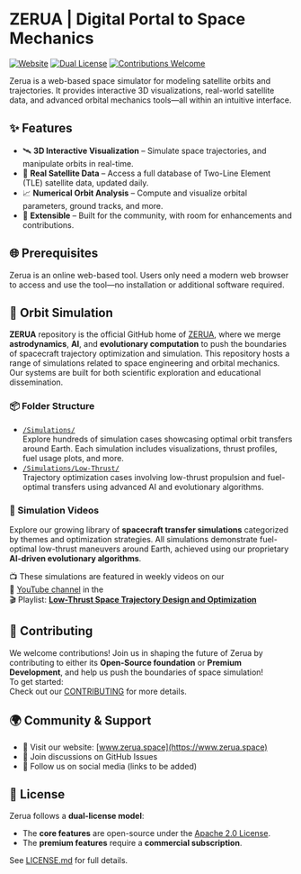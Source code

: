 # ZERUA | Digital Portal to Space Mechanics


[![Website](https://img.shields.io/badge/Website-www.zerua.space-blue)](https://www.zerua.space)
[![Dual License](https://img.shields.io/badge/License-Dual%3A%20Apache%202.0%20%7C%20Commercial-blueviolet)](LICENSE.md)
[![Contributions Welcome](https://img.shields.io/badge/Contributions-Welcome-brightgreen)](CONTRIBUTING.md)

Zerua is a web-based space simulator for modeling satellite orbits and trajectories. It provides interactive 3D visualizations, real-world satellite data, and advanced orbital mechanics tools—all within an intuitive interface. 

## ✨ Features

- 🛰️ **3D Interactive Visualization** – Simulate space trajectories, and manipulate orbits in real-time.
- 📡 **Real Satellite Data** – Access a full database of Two-Line Element (TLE) satellite data, updated daily.
- 📈 **Numerical Orbit Analysis** – Compute and visualize orbital parameters, ground tracks, and more.
- 🧩 **Extensible** – Built for the community, with room for enhancements and contributions.

## 🌐 Prerequisites
Zerua is an online web-based tool. Users only need a modern web browser to access and use the tool—no installation or additional software required.

## 🚀 Orbit Simulation

**ZERUA** repository is the official GitHub home of [ZERUA](https://www.zerua.space), where we merge **astrodynamics**, **AI**, and **evolutionary computation** to push the boundaries of spacecraft trajectory optimization and simulation. This repository hosts a range of simulations related to space engineering and orbital mechanics. Our systems are built for both scientific exploration and educational dissemination.

### 📦 Folder Structure

- [`/Simulations/`](./Simulations)  
   Explore hundreds of simulation cases showcasing optimal orbit transfers around Earth. Each simulation includes visualizations, thrust profiles, fuel usage plots, and more.
- [`/Simulations/Low-Thrust/`](./Simulations/Low-Thrust)  
   Trajectory optimization cases involving low-thrust propulsion and fuel-optimal transfers using advanced AI and evolutionary algorithms.

### 🚀 Simulation Videos

Explore our growing library of **spacecraft transfer simulations** categorized by themes and optimization strategies. All simulations demonstrate fuel-optimal low-thrust maneuvers around Earth, achieved using our proprietary **AI-driven evolutionary algorithms**.

📺 These simulations are featured in weekly videos on our  
🔗 [YouTube channel](https://www.youtube.com/@zeruatech) in the  
🎬 Playlist: **[Low-Thrust Space Trajectory Design and Optimization](https://www.youtube.com/playlist?list=PLJMfURpxHVVkWjTQBiavZLb4bVetN_96z)**

## 🤝 Contributing
We welcome contributions! Join us in shaping the future of Zerua by contributing to either its **Open-Source foundation** or **Premium Development**, and help us push the boundaries of space simulation!  
To get started:  
Check out our [CONTRIBUTING](CONTRIBUTING.md) for more details.

## 🌍 Community & Support
- 🔗 Visit our website: [www.zerua.space](https://www.zerua.space)
- 💬 Join discussions on GitHub Issues
- 📣 Follow us on social media (links to be added)

## 📄 License
Zerua follows a **dual-license model**:

- The **core features** are open-source under the [Apache 2.0 License](LICENSE).
- The **premium features** require a **commercial subscription**.  

See [LICENSE.md](LICENSE.md) for full details.
